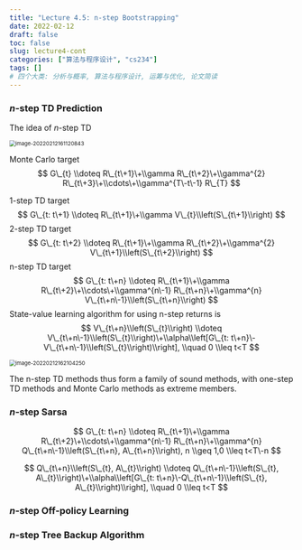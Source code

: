 ```yaml
---
title: "Lecture 4.5: n-step Bootstrapping"
date: 2022-02-12
draft: false
toc: false
slug: lecture4-cont
categories: ["算法与程序设计", "cs234"]
tags: []
# 四个大类: 分析与概率, 算法与程序设计, 运筹与优化, 论文简读
---
```




### $n$-step TD Prediction

The idea of $n$-step TD

<img src="../../figures/lecture4.5/image-20220212161120843.png" alt="image-20220212161120843" style="zoom:67%;" />



Monte Carlo target
$$
G\_{t} \\doteq R\_{t\+1}\+\\gamma R\_{t\+2}\+\\gamma^{2} R\_{t\+3}\+\\cdots\+\\gamma^{T\-t\-1} R\_{T}
$$


1-step TD target
$$
G\_{t: t\+1} \\doteq R\_{t\+1}\+\\gamma V\_{t}\\left(S\_{t\+1}\\right)
$$
2-step TD target
$$
G\_{t: t\+2} \\doteq R\_{t\+1}\+\\gamma R\_{t\+2}\+\\gamma^{2} V\_{t\+1}\\left(S\_{t\+2}\\right)
$$
n-step TD target
$$
G\_{t: t\+n} \\doteq R\_{t\+1}\+\\gamma R\_{t\+2}\+\\cdots\+\\gamma^{n\-1} R\_{t\+n}\+\\gamma^{n} V\_{t\+n\-1}\\left(S\_{t\+n}\\right)
$$
State-value learning algorithm for using n-step returns is
$$
V\_{t\+n}\\left(S\_{t}\\right) \\doteq V\_{t\+n\-1}\\left(S\_{t}\\right)\+\\alpha\\left[G\_{t: t\+n}\-V\_{t\+n\-1}\\left(S\_{t}\\right)\\right], \\quad 0 \\leq t<T
$$


<img src="../../figures/lecture4.5/image-20220212162104250.png" alt="image-20220212162104250" style="zoom:67%;" />



The n-step TD methods thus form a family of sound methods, with one-step TD methods and Monte Carlo methods as extreme members.



### $n$-step Sarsa


$$
G\_{t: t\+n} \\doteq R\_{t\+1}\+\\gamma R\_{t\+2}\+\\cdots\+\\gamma^{n\-1} R\_{t\+n}\+\\gamma^{n} Q\_{t\+n\-1}\\left(S\_{t\+n}, A\_{t\+n}\\right), n \\geq 1,0 \\leq t<T\-n
$$

$$
Q\_{t\+n}\\left(S\_{t}, A\_{t}\\right) \\doteq Q\_{t\+n\-1}\\left(S\_{t}, A\_{t}\\right)\+\\alpha\\left[G\_{t: t\+n}\-Q\_{t\+n\-1}\\left(S\_{t}, A\_{t}\\right)\\right], \\quad 0 \\leq t<T
$$




### $n$-step Off-policy Learning







### $n$-step Tree Backup Algorithm



